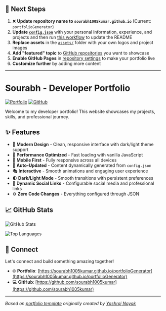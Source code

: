 ## 🚀 Next Steps

1. ❌ **Update repository name to `sourabh1005kumar.github.io`** (Current: `portfolioGenerator`)
2. **Update [`config.json`](https://github.com/sourabh1005kumar/portfolioGenerator/blob/main/config.json)** with your personal information, experience, and projects and then run [this workflow](https://github.com/sourabh1005kumar/portfolioGenerator/actions/workflows/update-readme.yml) to update the README
3. **Replace assets** in the [`assets/`](https://github.com/sourabh1005kumar/portfolioGenerator/tree/main/assets/) folder with your own logos and project images
4. **Add "featured" topic** to [GitHub repositories](https://github.com/sourabh1005kumar?tab=repositories) you want to showcase
5. **Enable GitHub Pages** in [repository settings](https://github.com/sourabh1005kumar/portfolioGenerator/settings/pages) to make your portfolio live
6. **Customize further** by adding more content

---

# Sourabh - Developer Portfolio

<div align="left">
  
[![Portfolio](https://img.shields.io/badge/🌐_Visit_Portfolio-Live-brightgreen?style=for-the-badge)](https://sourabh1005kumar.github.io/portfolioGenerator)
[![GitHub](https://img.shields.io/badge/GitHub-Profile-181717?style=for-the-badge&logo=github)](https://github.com/sourabh1005kumar)

</div>

Welcome to my developer portfolio! This website showcases my projects, skills, and professional journey.

## ✨ Features

- 🎨 **Modern Design** - Clean, responsive interface with dark/light theme support
- 🚀 **Performance Optimized** - Fast loading with vanilla JavaScript
- 📱 **Mobile First** - Fully responsive across all devices
- 🔄 **Auto-Updated** - Content dynamically generated from `config.json`
- 🎭 **Interactive** - Smooth animations and engaging user experience
- 🌓 **Dark/Light Mode** - Smooth transitions with persistent preferences
- 🔗 **Dynamic Social Links** - Configurable social media and professional links
- ⚙️ **Zero Code Changes** - Everything configured through JSON

## 📈 GitHub Stats

<div align="left">

![GitHub Stats](https://github-readme-stats.vercel.app/api?username=sourabh1005kumar&theme=dark&hide_border=true&include_all_commits=true&count_private=true)

![Top Languages](https://github-readme-stats.vercel.app/api/top-langs/?username=sourabh1005kumar&theme=dark&hide_border=true&include_all_commits=true&count_private=true&layout=compact)

</div>

## 🤝 Connect

Let's connect and build something amazing together!

- 🌐 **Portfolio**: [https://sourabh1005kumar.github.io/portfolioGenerator](https://sourabh1005kumar.github.io/portfolioGenerator)
- 💻 **GitHub**: [https://github.com/sourabh1005kumar](https://github.com/sourabh1005kumar)

---

*Based on [portfolio template](https://github.com/yashrajnayak/developer-portfolio) originally created by [Yashraj Nayak](https://github.com/yashrajnayak)*